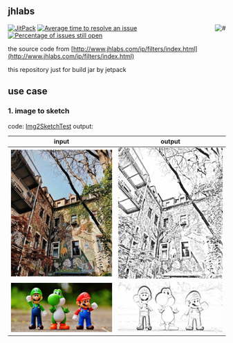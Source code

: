 jhlabs
---
<a href="https://blog.hhui.top" target="_blank">
    <img src="https://img.shields.io/badge/-微信关注“一灰灰blog”公众号-orange.svg" alt="#" align="right">
</a>

[![JitPack](https://jitpack.io/v/liuyueyi/java-jhlabs.svg)](https://jitpack.io/#liuyueyi/java-jhlabs)
[![Average time to resolve an issue](http://isitmaintained.com/badge/resolution/liuyueyi/java-jhlabs.svg)](http://isitmaintained.com/project/liuyueyi/java-jhlabs "Average time to resolve an issue")
[![Percentage of issues still open](http://isitmaintained.com/badge/open/liuyueyi/java-jhlabs.svg)](http://isitmaintained.com/project/liuyueyi/java-jhlabs "Percentage of issues still open")


the source code from [http://www.jhlabs.com/ip/filters/index.html](http://www.jhlabs.com/ip/filters/index.html)

this repository just for build jar by jetpack

## use case

### 1. image to sketch

code: [Img2SketchTest](src/test/java/com/jhlabs/test/Img2SketchTest.java)
output:

| input                                               | output                                      |
|-----------------------------------------------------|---------------------------------------------|
| <img src="src/test/resources/photo.jpg?raw=true">   | <img src="assets/img/photo.png?raw=true">   | 
| <img src="src/test/resources/cartoon.jpg?raw=true"> | <img src="assets/img/cartoon.png?raw=true"> | 